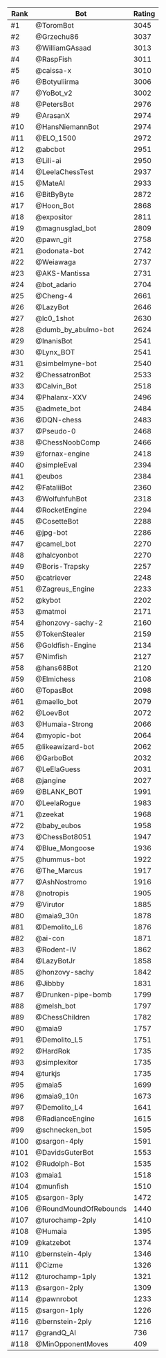 Rank|Bot|Rating
---|---|---
#1|@ToromBot|3045
#2|@Grzechu86|3037
#3|@WilliamGAsaad|3013
#4|@RaspFish|3011
#5|@caissa-x|3010
#6|@Botyuliirma|3006
#7|@YoBot_v2|3002
#8|@PetersBot|2976
#9|@ArasanX|2974
#10|@HansNiemannBot|2974
#11|@ELO_1500|2972
#12|@abcbot|2951
#13|@Lili-ai|2950
#14|@LeelaChessTest|2937
#15|@MateAI|2933
#16|@BitByByte|2872
#17|@Hoon_Bot|2868
#18|@expositor|2811
#19|@magnusglad_bot|2809
#20|@pawn_git|2758
#21|@odonata-bot|2742
#22|@Weiawaga|2737
#23|@AKS-Mantissa|2731
#24|@bot_adario|2704
#25|@Cheng-4|2661
#26|@LazyBot|2646
#27|@lc0_1shot|2630
#28|@dumb_by_abulmo-bot|2624
#29|@InanisBot|2541
#30|@Lynx_BOT|2541
#31|@simbelmyne-bot|2540
#32|@ChessatronBot|2533
#33|@Calvin_Bot|2518
#34|@Phalanx-XXV|2496
#35|@admete_bot|2484
#36|@DQN-chess|2483
#37|@Pseudo-0|2468
#38|@ChessNoobComp|2466
#39|@fornax-engine|2418
#40|@simpleEval|2394
#41|@eubos|2384
#42|@FataliiBot|2360
#43|@WolfuhfuhBot|2318
#44|@RocketEngine|2294
#45|@CosetteBot|2288
#46|@jpg-bot|2286
#47|@camel_bot|2270
#48|@halcyonbot|2270
#49|@Boris-Trapsky|2257
#50|@catriever|2248
#51|@Zagreus_Engine|2233
#52|@kybot|2202
#53|@matmoi|2171
#54|@honzovy-sachy-2|2160
#55|@TokenStealer|2159
#56|@Goldfish-Engine|2134
#57|@Nimfish|2127
#58|@hans68Bot|2120
#59|@Elmichess|2108
#60|@TopasBot|2098
#61|@maello_bot|2079
#62|@LoevBot|2072
#63|@Humaia-Strong|2066
#64|@myopic-bot|2064
#65|@likeawizard-bot|2062
#66|@GarboBot|2032
#67|@LeElaGuess|2031
#68|@jangine|2027
#69|@BLANK_BOT|1991
#70|@LeelaRogue|1983
#71|@zeekat|1968
#72|@baby_eubos|1958
#73|@ChessBot8051|1947
#74|@Blue_Mongoose|1936
#75|@hummus-bot|1922
#76|@The_Marcus|1917
#77|@AshNostromo|1916
#78|@notropis|1905
#79|@Virutor|1885
#80|@maia9_30n|1878
#81|@Demolito_L6|1876
#82|@ai-con|1871
#83|@Rodent-IV|1862
#84|@LazyBotJr|1858
#85|@honzovy-sachy|1842
#86|@Jibbby|1831
#87|@Drunken-pipe-bomb|1799
#88|@melsh_bot|1797
#89|@ChessChildren|1782
#90|@maia9|1757
#91|@Demolito_L5|1751
#92|@HardRok|1735
#93|@simplexitor|1735
#94|@turkjs|1735
#95|@maia5|1699
#96|@maia9_10n|1673
#97|@Demolito_L4|1641
#98|@RadianceEngine|1615
#99|@schnecken_bot|1595
#100|@sargon-4ply|1591
#101|@DavidsGuterBot|1553
#102|@Rudolph-Bot|1535
#103|@maia1|1518
#104|@munfish|1510
#105|@sargon-3ply|1472
#106|@RoundMoundOfRebounds|1440
#107|@turochamp-2ply|1410
#108|@Humaia|1395
#109|@katzebot|1374
#110|@bernstein-4ply|1346
#111|@Cizme|1326
#112|@turochamp-1ply|1321
#113|@sargon-2ply|1309
#114|@pawnrobot|1233
#115|@sargon-1ply|1226
#116|@bernstein-2ply|1216
#117|@grandQ_AI|736
#118|@MinOpponentMoves|409
